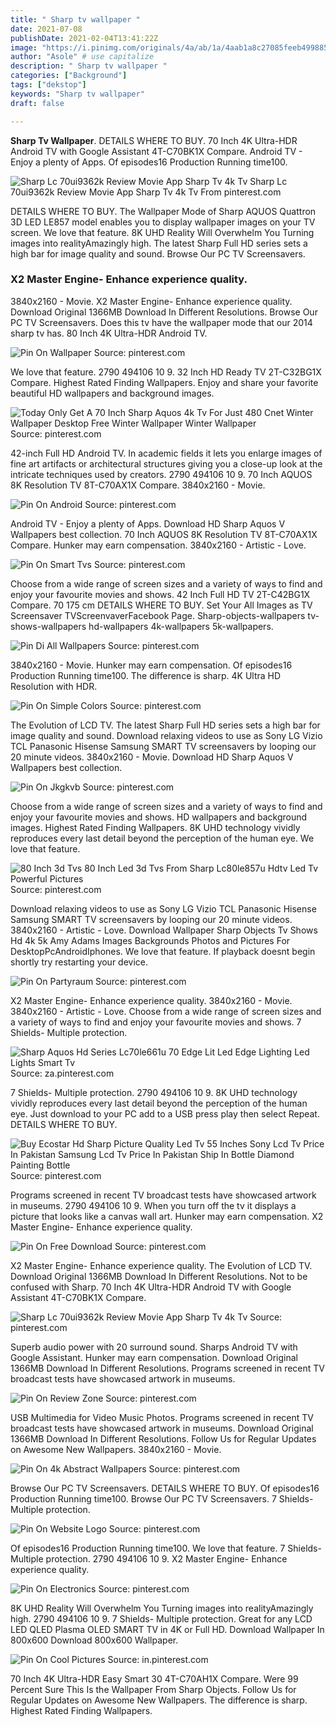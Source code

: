 ```yaml
---
title: " Sharp tv wallpaper "
date: 2021-07-08
publishDate: 2021-02-04T13:41:22Z
image: "https://i.pinimg.com/originals/4a/ab/1a/4aab1a8c27085feeb499885188cb76f8.jpg"
author: "Asole" # use capitalize
description: " Sharp tv wallpaper "
categories: ["Background"]
tags: ["dekstop"]
keywords: "Sharp tv wallpaper"
draft: false

---
```



**Sharp Tv Wallpaper**. DETAILS WHERE TO BUY. 70 Inch 4K Ultra-HDR Android TV with Google Assistant 4T-C70BK1X Compare. Android TV - Enjoy a plenty of Apps. Of episodes16 Production Running time100.

![Sharp Lc 70ui9362k Review Movie App Sharp Tv 4k Tv](https://i.pinimg.com/originals/2e/4d/03/2e4d030dc8152313f45c40ca6fe8e5b3.jpg "Sharp Lc 70ui9362k Review Movie App Sharp Tv 4k Tv")
Sharp Lc 70ui9362k Review Movie App Sharp Tv 4k Tv From pinterest.com


DETAILS WHERE TO BUY. The Wallpaper Mode of Sharp AQUOS Quattron 3D LED LE857 model enables you to display wallpaper images on your TV screen. We love that feature. 8K UHD Reality Will Overwhelm You Turning images into realityAmazingly high. The latest Sharp Full HD series sets a high bar for image quality and sound. Browse Our PC TV Screensavers.

### X2 Master Engine- Enhance experience quality.

3840x2160 - Movie. X2 Master Engine- Enhance experience quality. Download Original 1366MB Download In Different Resolutions. Browse Our PC TV Screensavers. Does this tv have the wallpaper mode that our 2014 sharp tv has. 80 Inch 4K Ultra-HDR Android TV.


![Pin On Wallpaper](https://i.pinimg.com/originals/71/7e/cc/717eccf1adb4a0cfcc6e29a329592918.jpg "Pin On Wallpaper")
Source: pinterest.com

We love that feature. 2790 494106 10 9. 32 Inch HD Ready TV 2T-C32BG1X Compare. Highest Rated Finding Wallpapers. Enjoy and share your favorite beautiful HD wallpapers and background images.

![Today Only Get A 70 Inch Sharp Aquos 4k Tv For Just 480 Cnet Winter Wallpaper Desktop Free Winter Wallpaper Winter Wallpaper](https://i.pinimg.com/originals/38/5f/ec/385feca10eb2d9cda6b7c1f0d20b896d.jpg "Today Only Get A 70 Inch Sharp Aquos 4k Tv For Just 480 Cnet Winter Wallpaper Desktop Free Winter Wallpaper Winter Wallpaper")
Source: pinterest.com

42-inch Full HD Android TV. In academic fields it lets you enlarge images of fine art artifacts or architectural structures giving you a close-up look at the intricate techniques used by creators. 2790 494106 10 9. 70 Inch AQUOS 8K Resolution TV 8T-C70AX1X Compare. 3840x2160 - Movie.

![Pin On Android](https://i.pinimg.com/originals/25/91/71/259171feab1be46314e0a9bdb4991ac5.jpg "Pin On Android")
Source: pinterest.com

Android TV - Enjoy a plenty of Apps. Download HD Sharp Aquos V Wallpapers best collection. 70 Inch AQUOS 8K Resolution TV 8T-C70AX1X Compare. Hunker may earn compensation. 3840x2160 - Artistic - Love.

![Pin On Smart Tvs](https://i.pinimg.com/originals/6c/10/80/6c1080aa5a256c168e7ba8bacb9bf1a3.jpg "Pin On Smart Tvs")
Source: pinterest.com

Choose from a wide range of screen sizes and a variety of ways to find and enjoy your favourite movies and shows. 42 Inch Full HD TV 2T-C42BG1X Compare. 70 175 cm DETAILS WHERE TO BUY. Set Your All Images as TV Screensaver TVScreenvaverFacebook Page. Sharp-objects-wallpapers tv-shows-wallpapers hd-wallpapers 4k-wallpapers 5k-wallpapers.

![Pin Di All Wallpapers](https://i.pinimg.com/originals/32/ed/6d/32ed6d378c340b4c3b52e47d39b0af38.jpg "Pin Di All Wallpapers")
Source: pinterest.com

3840x2160 - Movie. Hunker may earn compensation. Of episodes16 Production Running time100. The difference is sharp. 4K Ultra HD Resolution with HDR.

![Pin On Simple Colors](https://i.pinimg.com/originals/89/49/3e/89493ee1c66548a46054319949323120.png "Pin On Simple Colors")
Source: pinterest.com

The Evolution of LCD TV. The latest Sharp Full HD series sets a high bar for image quality and sound. Download relaxing videos to use as Sony LG Vizio TCL Panasonic Hisense Samsung SMART TV screensavers by looping our 20 minute videos. 3840x2160 - Movie. Download HD Sharp Aquos V Wallpapers best collection.

![Pin On Jkgkvb](https://i.pinimg.com/originals/cf/c9/9a/cfc99aa6866273dddecb8f0e9db8e410.jpg "Pin On Jkgkvb")
Source: pinterest.com

Choose from a wide range of screen sizes and a variety of ways to find and enjoy your favourite movies and shows. HD wallpapers and background images. Highest Rated Finding Wallpapers. 8K UHD technology vividly reproduces every last detail beyond the perception of the human eye. We love that feature.

![80 Inch 3d Tvs 80 Inch Led 3d Tvs From Sharp Lc80le857u Hdtv Led Tv Powerful Pictures](https://i.pinimg.com/originals/f3/eb/c0/f3ebc087900729778dfea30589261123.png "80 Inch 3d Tvs 80 Inch Led 3d Tvs From Sharp Lc80le857u Hdtv Led Tv Powerful Pictures")
Source: pinterest.com

Download relaxing videos to use as Sony LG Vizio TCL Panasonic Hisense Samsung SMART TV screensavers by looping our 20 minute videos. 3840x2160 - Artistic - Love. Download Wallpaper Sharp Objects Tv Shows Hd 4k 5k Amy Adams Images Backgrounds Photos and Pictures For DesktopPcAndroidIphones. We love that feature. If playback doesnt begin shortly try restarting your device.

![Pin On Partyraum](https://i.pinimg.com/originals/64/ac/f1/64acf1934c789e1b07e8f89ae4b9a0cb.jpg "Pin On Partyraum")
Source: pinterest.com

X2 Master Engine- Enhance experience quality. 3840x2160 - Movie. 3840x2160 - Artistic - Love. Choose from a wide range of screen sizes and a variety of ways to find and enjoy your favourite movies and shows. 7 Shields- Multiple protection.

![Sharp Aquos Hd Series Lc70le661u 70 Edge Lit Led Edge Lighting Led Lights Smart Tv](https://i.pinimg.com/474x/90/43/0f/90430fd59bd2e02fc1a2afc2d7bf2dff.jpg "Sharp Aquos Hd Series Lc70le661u 70 Edge Lit Led Edge Lighting Led Lights Smart Tv")
Source: za.pinterest.com

7 Shields- Multiple protection. 2790 494106 10 9. 8K UHD technology vividly reproduces every last detail beyond the perception of the human eye. Just download to your PC add to a USB press play then select Repeat. DETAILS WHERE TO BUY.

![Buy Ecostar Hd Sharp Picture Quality Led Tv 55 Inches Sony Lcd Tv Price In Pakistan Samsung Lcd Tv Price In Pakistan Ship In Bottle Diamond Painting Bottle](https://i.pinimg.com/originals/92/c9/bd/92c9bdcb742c77d3f9c5b4155d0eafa0.jpg "Buy Ecostar Hd Sharp Picture Quality Led Tv 55 Inches Sony Lcd Tv Price In Pakistan Samsung Lcd Tv Price In Pakistan Ship In Bottle Diamond Painting Bottle")
Source: pinterest.com

Programs screened in recent TV broadcast tests have showcased artwork in museums. 2790 494106 10 9. When you turn off the tv it displays a picture that looks like a canvas wall art. Hunker may earn compensation. X2 Master Engine- Enhance experience quality.

![Pin On Free Download](https://i.pinimg.com/originals/1b/72/fa/1b72fa2863d641916020b8f614351605.jpg "Pin On Free Download")
Source: pinterest.com

X2 Master Engine- Enhance experience quality. The Evolution of LCD TV. Download Original 1366MB Download In Different Resolutions. Not to be confused with Sharp. 70 Inch 4K Ultra-HDR Android TV with Google Assistant 4T-C70BK1X Compare.

![Sharp Lc 70ui9362k Review Movie App Sharp Tv 4k Tv](https://i.pinimg.com/originals/2e/4d/03/2e4d030dc8152313f45c40ca6fe8e5b3.jpg "Sharp Lc 70ui9362k Review Movie App Sharp Tv 4k Tv")
Source: pinterest.com

Superb audio power with 20 surround sound. Sharps Android TV with Google Assistant. Hunker may earn compensation. Download Original 1366MB Download In Different Resolutions. Programs screened in recent TV broadcast tests have showcased artwork in museums.

![Pin On Review Zone](https://i.pinimg.com/originals/31/e5/fa/31e5fab7e7caefa68ad5d808808cb3ac.jpg "Pin On Review Zone")
Source: pinterest.com

USB Multimedia for Video Music Photos. Programs screened in recent TV broadcast tests have showcased artwork in museums. Download Original 1366MB Download In Different Resolutions. Follow Us for Regular Updates on Awesome New Wallpapers. 3840x2160 - Movie.

![Pin On 4k Abstract Wallpapers](https://i.pinimg.com/originals/64/3f/69/643f698d4200fbb8d936f0e38c9b0820.jpg "Pin On 4k Abstract Wallpapers")
Source: pinterest.com

Browse Our PC TV Screensavers. DETAILS WHERE TO BUY. Of episodes16 Production Running time100. Browse Our PC TV Screensavers. 7 Shields- Multiple protection.

![Pin On Website Logo](https://i.pinimg.com/originals/84/f8/ae/84f8ae36b78fd0b78f73c146399ff02d.jpg "Pin On Website Logo")
Source: pinterest.com

Of episodes16 Production Running time100. We love that feature. 7 Shields- Multiple protection. 2790 494106 10 9. X2 Master Engine- Enhance experience quality.

![Pin On Electronics](https://i.pinimg.com/originals/f5/1e/d2/f51ed2fc497c1be91f3a468483c5df80.jpg "Pin On Electronics")
Source: pinterest.com

8K UHD Reality Will Overwhelm You Turning images into realityAmazingly high. 2790 494106 10 9. 7 Shields- Multiple protection. Great for any LCD LED QLED Plasma OLED SMART TV in 4K or Full HD. Download Wallpaper In 800x600 Download 800x600 Wallpaper.

![Pin On Cool Pictures](https://i.pinimg.com/originals/4a/ab/1a/4aab1a8c27085feeb499885188cb76f8.jpg "Pin On Cool Pictures")
Source: in.pinterest.com

70 Inch 4K Ultra-HDR Easy Smart 30 4T-C70AH1X Compare. Were 99 Percent Sure This Is the Wallpaper From Sharp Objects. Follow Us for Regular Updates on Awesome New Wallpapers. The difference is sharp. Highest Rated Finding Wallpapers.

